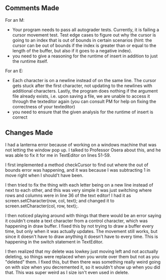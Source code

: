 ## Comments Made 

For an M:
- Your program needs to pass all autograder tests. Currently, it is failing a cursor movement test. Test edge cases to figure out why the cursor is going to an index that is out of bounds in certain scenarios (hint: the cursor can be out of bounds if the index is greater than or equal to the length of the buffer, but also if it goes to a negative index).
- you need to give a reasoning for the runtime of insert in addition to just the runtime itself.

For an E:
- Each character is on a newline instead of on the same line. The cursor gets stuck after the first character, not updating to the newlines with additional characters. Lastly, the program does nothing if the argument file already exists, i.e. upon saving a file, we are unable to access it through the texteditor again (you can consult PM for help on fixing the correctness of your texteditor)
- you need to ensure that the given analysis for the runtime of insert is correct

## Changes Made

I had a lanterna error because of working on a windows machine that was not letting the window pop up. I talked to Professor Osera about this, and he was able to fix it for me in TextEditor on lines 51-59. 

I first implemented a method checkCursor to find out where the out of bounds error was happening, and it was because I was subtracting 1 in move right when I should't have been.

I then tried to fix the thing with each letter being on a new line instead of next to each other, and this was very simple it was just switching where rows and columns were in line 36 of the text editor! I had it as screen.setCharacter(row, col, text); and changed it to screen.setCharacter(col, row, text);. 

I then noticed playing around with things that there would be an error saying it couldn't create a text character from a control character, which was happening in draw buffer. I fixed this by not trying to draw a buffer every time, but only when it was actually updates. The movement still works, but since it doesn't have to draw anything it doesn't have to every time. This is happening in the switch statement in TextEditor. 

I then realized that my delete was lowkey just moving left and not acctually deleting, so things were replaced when you wrote over them but not as you "deleted" them. I fixed this, but then there was something really weird going on with size when you decremented it, so it wouldn't show up when you did that. This was super weird as I size isn't even used in delete. 
